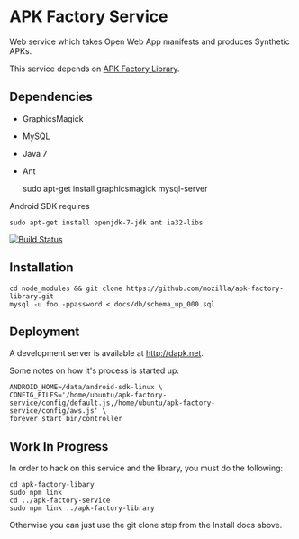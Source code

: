 APK Factory Service
===================

Web service which takes Open Web App manifests and produces Synthetic APKs.

This service depends on [APK Factory Library](https://github.com/mozilla/apk-factory-library).

Dependencies
------------

* GraphicsMagick
* MySQL
* Java 7
* Ant

    sudo apt-get install graphicsmagick mysql-server

Android SDK requires

    sudo apt-get install openjdk-7-jdk ant ia32-libs

[![Build Status](https://travis-ci.org/mozilla/apk-factory-service.png)](https://travis-ci.org/mozilla/apk-factory-service)

Installation
------------

    cd node_modules && git clone https://github.com/mozilla/apk-factory-library.git
    mysql -u foo -ppassword < docs/db/schema_up_000.sql

Deployment
----------

A development server is available at http://dapk.net.

Some notes on how it's process is started up:

    ANDROID_HOME=/data/android-sdk-linux \
    CONFIG_FILES='/home/ubuntu/apk-factory-service/config/default.js,/home/ubuntu/apk-factory-service/config/aws.js' \
    forever start bin/controller

Work In Progress
----------------

In order to hack on this service and the library, you must do the following:

    cd apk-factory-libary
    sudo npm link
    cd ../apk-factory-service
    sudo npm link ../apk-factory-library

Otherwise you can just use the git clone step from the Install docs above.